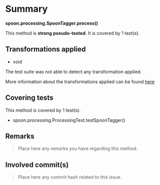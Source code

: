 # Summary
**spoon.processing.SpoonTagger.process()**

This method is **strong pseudo-tested**.
It is covered by 1 test(s). 


## Transformations applied

- void


The test suite was not able to detect any transformation applied.

More information about the transformations applied can be found [here](https://github.com/STAMP-project/pitest-descartes)

## Covering tests
This method is covered by 1 test(s).
* spoon.processing.ProcessingTest.testSpoonTagger()


## Remarks
> Place here any remarks you have regarding this method.

## Involved commit(s)

> Place here any commit hash related to this issue.
